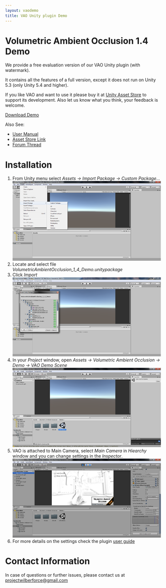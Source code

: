 ```yaml
---
layout: vaodemo
title: VAO Unity plugin Demo
---
```


# Volumetric Ambient Occlusion 1.4 Demo

We provide a free evaluation version of our VAO Unity plugin (with watermark).

It contains all the features of a full version, except it does not run on Unity 5.3 (only Unity 5.4 and higher).

If you like VAO and want to use it please buy it at [Unity Asset Store](http://u3d.as/xzs) to support its development. Also let us know what you think, your feedback is welcome.

<a href="https://projectwilberforce.github.io/vaodemo/VolumetricAmbientOcclusion_1_4_Demo.zip" class="downloadbtn">Download Demo</a>

Also See:

 - [User Manual](https://projectwilberforce.github.io/vaomanual)
 - [Asset Store Link](http://u3d.as/xzs)
 - [Forum Thread](http://forum.unity3d.com/threads/volumetric-ambient-occlusion-image-effect.428426/)

# Installation

1. From Unity menu select *Assets -> Import Package -> Custom Package...*
![](install1.png)
2. Locate and select file *VolumetricAmbientOcclusion_1_4_Demo.unitypackage*  
3. Click *Import*   
![](install2.png)
4. In your *Project* window, open *Assets -> Volumetric Ambient Occlusion -> Demo -> VAO Demo Scene*  
![](install3.png)
5. VAO is attached to Main Camera, select *Main Camera* in *Hiearchy* window and you can change settings in the *Inspector*.
![](install4.png)
6. For more details on the settings check the plugin [user guide](/vaomanual)

# Contact Information
In case of questions or further issues, please contact us at <projectwilberforce@gmail.com>

